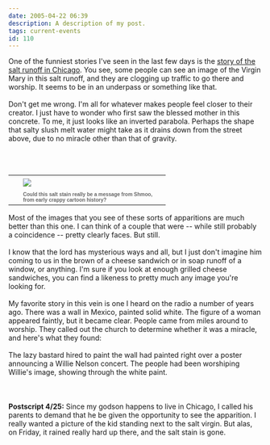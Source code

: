 ```yaml
---
date: 2005-04-22 06:39
description: A description of my post.
tags: current-events
id: 110
---
```

One of the funniest stories I've seen in the last few days is the <a href="http://www.cnn.com/2005/US/04/20/mary.underpass.ap/index.html" target="_blank">story of the salt runoff in Chicago</a>.  You see, some people can see an image of the Virgin Mary in this salt runoff, and they are clogging up traffic to go there and worship.  It seems to be in an underpass or something like that.<br />
<br />
Don't get me wrong.  I'm all for whatever makes people feel closer to their creator.  I just have to wonder who first saw the blessed mother in this concrete.  To me, it just looks like an inverted parabola.  Perhaps the shape that salty slush melt water might take as it drains down from the street above, due to no miracle other than that of gravity.
<!--more--><br /><br /><table cellpadding=0 cellspacing=0 border=0 align=right><tr><td width=5 rowspan=2><spacer type=block width=5 height=1></spacer></td><td width=275><img src="/img/mary_shmoo.jpg" aborder=0 vspace=4/></td></tr><tr><td width=275><font face="verdana, arial, geneva" size=1 color=#666666><b>Could this salt stain really be a message from Shmoo, from early crappy cartoon history?</b></font></td></tr></table><br />
<br />
Most of the images that you see of these sorts of apparitions are much better than this one.  I can think of a couple that were -- while still probably a coincidence -- pretty clearly faces.  But still.<br />
<br />
I know that the lord has mysterious ways and all, but I just don't imagine him coming to us in the brown of a cheese sandwich or in soap runoff of a window, or anything.  I'm sure if you look at enough grilled cheese sandwiches, you can find a likeness to pretty much any image you're looking for.<br />
<br />
My favorite story in this vein is one I heard on the radio a number of years ago.  There was a wall in Mexico, painted solid white.  The figure of a woman appeared faintly, but it became clear.  People came from miles around to worship.  They called out the church to determine whether it was a miracle, and here's what they found:<br />
<br />
The lazy bastard hired to paint the wall had painted right over a poster announcing a Willie Nelson concert.  The people had been worshiping Willie's image, showing through the white paint.<br />
<br />
<br />
<br />
<b>Postscript 4/25:</b>  Since my godson happens to live in Chicago, I called his parents to demand that he be given the opportunity to see the apparition.  I really wanted a picture of the kid standing next to the salt virgin.  But alas, on Friday, it rained really hard up there, and the salt stain is gone.

